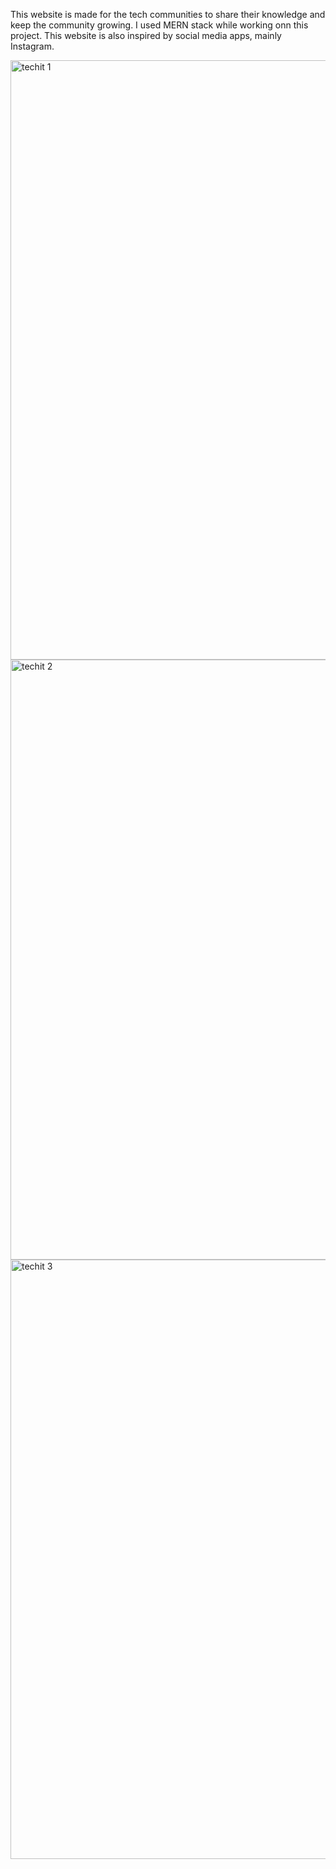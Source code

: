 This website is made for the tech communities to share their knowledge and keep the community growing. I used MERN stack while working onn this project. This website is also inspired by social media apps, mainly Instagram.

<img width="959" alt="techit 1" src="https://user-images.githubusercontent.com/89639472/192371633-80667fbb-ba32-423d-acd3-786c97e72577.png">
<img width="960" alt="techit 2" src="https://user-images.githubusercontent.com/89639472/192371630-7b323257-9abe-40ad-bd1e-0ba1fbda862b.png">
<img width="959" alt="techit 3" src="https://user-images.githubusercontent.com/89639472/192371608-193ea17d-3e6a-46cf-a98d-f6dcb4befdab.png">
